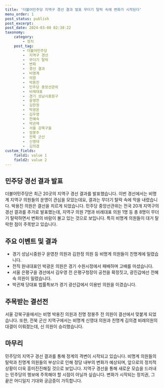 ```yaml
---
title: '더불어민주당 지역구 경선 결과 발표 무더기 탈락 속에 변화가 시작된다'
menu_order: 1
post_status: publish
post_excerpt: 
post_date: 2024-03-08 02:38:22
taxonomy:
    category:
        - 정치
    post_tag:
        - 더불어민주당
        -  지역구 경선
        -  무더기 탈락
        -  변화
        -  경선 결과
        -  비명계
        -  의원
        -  박용진
        -  민주당 중앙선관위
        -  비례대표
        -  경기 성남시중원구
        -  윤영찬
        -  김한정
        -  박광온
        -  김우영
        -  전혜숙
        -  박귄재
        -  서울 강북구을
        -  정봉주
        -  전북 군산
        -  신영대
        -  김의겸
custom_fields:
    field1: value 1
    field2: value 2
---
```


## 민주당 경선 결과 발표
더불어민주당은 최근 20곳의 지역구 경선 결과를 발표했습니다. 이번 경선에서는 비명계 지역구 의원들의 운명이 관심을 모았는데요, 결과는 무더기 탈락 속에 막을 내렸습니다. 박용진 의원은 결선을 치르게 되었습니다.
민주당 중앙선관위는 전국 20개 지역구의 경선 결과를 추가로 발표했는데, 지역구 의원 7명과 비례대표 의원 1명 등 총 8명이 무더기 탈락하면서 변화의 바람이 불고 있는 것으로 보입니다. 특히 비명계 의원들이 대거 탈락한 점이 주목받고 있습니다.
## 주요 이벤트 및 결과
- 경기 성남시중원구 윤영찬 의원과 김한정 의원 등 비명계 의원들이 친명계에 밀렸습니다.
- 전직 원내대표인 박광온 의원은 경기 수원시정에서 패배하며 고배를 마셨습니다.
- 서울 은평구을 경선에서 김우영 전 은평구청장이 공천을 확정짓고, 광진갑에선 전혜숙 의원이 밀렸습니다.
- 박귄재 당대표 법률특보가 경기 광산갑에서 이용빈 의원을 이겼습니다.
## 주목받는 결선전
서울 강북구을에서는 비명 박용진 의원과 친명 정봉주 전 의원이 결선에서 맞붙게 되었습니다. 또한, 전북 군산 지역구에서는 비명계 신영대 의원과 친명계 김의겸 비례의원의 대결이 이뤄졌는데, 신 의원이 승리했습니다.
## 마무리
민주당의 지역구 경선 결과를 통해 정계의 격변이 시작되고 있습니다. 비명계 의원들의 탈락과 친명계 의원들의 부상으로 인해 정당 내부의 변화가 예상되며, 앞으로의 정치적 상황이 더욱 흥미진진해질 것으로 보입니다. 지역구 경선을 통해 새로운 모습을 드러내는 민주당의 행보에 주목해야 할 시점이 아닐까 싶습니다. 변화가 시작되는 정치권, 그 끝은 어디일지 기대와 궁금증이 가득합니다.
